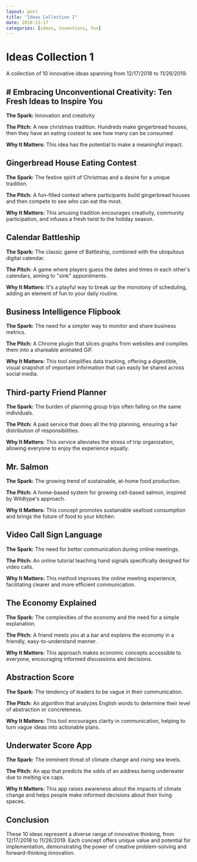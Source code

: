 ```yaml
---
layout: post
title: "Ideas Collection 1"
date: 2018-12-17
categories: [ideas, inventions, fun]
---
```


# Ideas Collection 1

A collection of 10 innovative ideas spanning from 12/17/2018 to 11/26/2019.

## # Embracing Unconventional Creativity: Ten Fresh Ideas to Inspire You
**The Spark:** Innovation and creativity

**The Pitch:** A new christmas tradition.  Hundreds make gingerbread houses, then they have an eating costest to see how many can be consumed

**Why It Matters:** This idea has the potential to make a meaningful impact.

## Gingerbread House Eating Contest
**The Spark:** The festive spirit of Christmas and a desire for a unique tradition.


**The Pitch:** A fun-filled contest where participants build gingerbread houses and then compete to see who can eat the most.


**Why It Matters:** This amusing tradition encourages creativity, community participation, and infuses a fresh twist to the holiday season.

## Calendar Battleship
**The Spark:** The classic game of Battleship, combined with the ubiquitous digital calendar.


**The Pitch:** A game where players guess the dates and times in each other's calendars, aiming to "sink" appointments.


**Why It Matters:** It's a playful way to break up the monotony of scheduling, adding an element of fun to your daily routine.

## Business Intelligence Flipbook
**The Spark:** The need for a simpler way to monitor and share business metrics.


**The Pitch:** A Chrome plugin that slices graphs from websites and compiles them into a shareable animated GIF.


**Why It Matters:** This tool simplifies data tracking, offering a digestible, visual snapshot of important information that can easily be shared across social media.

## Third-party Friend Planner
**The Spark:** The burden of planning group trips often falling on the same individuals.


**The Pitch:** A paid service that does all the trip planning, ensuring a fair distribution of responsibilities.


**Why It Matters:** This service alleviates the stress of trip organization, allowing everyone to enjoy the experience equally.

## Mr. Salmon
**The Spark:** The growing trend of sustainable, at-home food production.


**The Pitch:** A home-based system for growing cell-based salmon, inspired by Wildtype's approach.


**Why It Matters:** This concept promotes sustainable seafood consumption and brings the future of food to your kitchen.

## Video Call Sign Language
**The Spark:** The need for better communication during online meetings.


**The Pitch:** An online tutorial teaching hand signals specifically designed for video calls.


**Why It Matters:** This method improves the online meeting experience, facilitating clearer and more efficient communication.

## The Economy Explained
**The Spark:** The complexities of the economy and the need for a simple explanation.


**The Pitch:** A friend meets you at a bar and explains the economy in a friendly, easy-to-understand manner.


**Why It Matters:** This approach makes economic concepts accessible to everyone, encouraging informed discussions and decisions.

## Abstraction Score
**The Spark:** The tendency of leaders to be vague in their communication.


**The Pitch:** An algorithm that analyzes English words to determine their level of abstraction or concreteness.


**Why It Matters:** This tool encourages clarity in communication, helping to turn vague ideas into actionable plans.

## Underwater Score App
**The Spark:** The imminent threat of climate change and rising sea levels.


**The Pitch:** An app that predicts the odds of an address being underwater due to melting ice caps.


**Why It Matters:** This app raises awareness about the impacts of climate change and helps people make informed decisions about their living spaces.

## Conclusion
These 10 ideas represent a diverse range of innovative thinking, from 12/17/2018 to 11/26/2019. Each concept offers unique value and potential for implementation, demonstrating the power of creative problem-solving and forward-thinking innovation.
